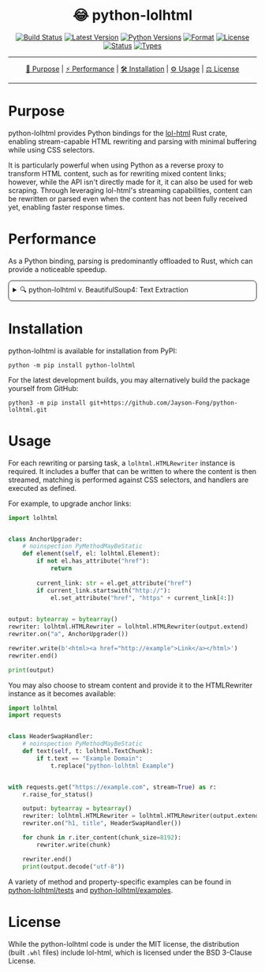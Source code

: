 <!--suppress HtmlDeprecatedAttribute-->
<div align="center">
   <h1>😂 python-lolhtml</h1>

[![Build Status](https://github.com/Jayson-Fong/python-lolhtml/actions/workflows/CI.yml/badge.svg?branch=main)](https://github.com/Jayson-Fong/python-lolhtml/actions/workflows/CI.yml)
[![Latest Version](https://img.shields.io/pypi/v/python-lolhtml.svg)](https://pypi.org/project/python-lolhtml/)
[![Python Versions](https://img.shields.io/pypi/pyversions/python-lolhtml.svg)](https://pypi.org/project/python-lolhtml/)
[![Format](https://img.shields.io/pypi/format/python-lolhtml.svg)](https://pypi.org/project/python-lolhtml/)
[![License](https://img.shields.io/pypi/l/python-lolhtml)](https://github.com/Jayson-Fong/python-lolhtml/blob/main/README.md)
[![Status](https://img.shields.io/pypi/status/python-lolhtml)](https://pypi.org/project/python-lolhtml/)
[![Types](https://img.shields.io/pypi/types/python-lolhtml)](https://pypi.org/project/python-lolhtml/)


</div>

<hr />

<div align="center">

[💼 Purpose](#purpose) | [⚡ Performance](#performance) | [🛠️ Installation](#installation) | [⚙️ Usage](#usage) | 
[⚖️ License](#license)

</div>

<hr />

# Purpose

python-lolhtml provides Python bindings for the [lol-html](https://crates.io/crates/lol_html) Rust crate, enabling
stream-capable HTML rewriting and parsing with minimal buffering while using CSS selectors.

It is particularly powerful when using Python as a reverse proxy to transform HTML content, such as for rewriting mixed
content links; however, while the API isn't directly made for it, it can also be used for web scraping. Through 
leveraging lol-html's streaming capabilities, content can be rewritten or parsed even when the content has not been 
fully received yet, enabling faster response times.

# Performance

As a Python binding, parsing is predominantly offloaded to Rust, which can provide a noticeable speedup.

<details style="border: 1px solid; border-radius: 8px; padding: 8px; margin-top: 4px;">
<summary>🔍 python-lolhtml v. BeautifulSoup4: Text Extraction</summary>

For websites where there exists minimal content to parse, BeautifulSoup4 tends to produce output faster compared to 
python-lolhtml; however, when parsing real-world websites such as Wikipedia, there can be noticeable speedups in 
parsing time.

The following example fetches a Wikipedia article about the Python programming language. While this metric is not run on
standardized hardware (rather, it is a consumer-grade laptop with an Intel CPU), it produces the following output:

```
BeautifulSoup4: 36.069569201001286 seconds
python-lolhtml: 15.644805246000033 seconds
python-lolhtml Speedup: 2.305530087069849
```

This demonstrates roughly a 2.3x speedup compared to parsing conducted with BeautifulSoup4 for text extraction.

<details style="border: 1px solid; border-radius: 8px; padding: 8px; margin-top: 4px;">
<summary>🚰 Source Code</summary>

```python
import timeit
from typing import List

import requests
from bs4 import BeautifulSoup

import lolhtml


content: bytes = requests.get(
    "https://en.wikipedia.org/wiki/Python_(programming_language)",
    headers={"User-Agent": "Python - Performance Testing"},
).text.encode("utf-8")


def time_beautiful_soup():
    soup = BeautifulSoup(content, "html.parser")
    soup.get_text()


class ElementHandler:

    def __init__(self, value_store: List[str]):
        self.value_store: List[str] = value_store

    def text(self, text_chunk: lolhtml.TextChunk):
        self.value_store.append(text_chunk.text)


def time_lolhtml():
    output: bytearray = bytearray()
    element_handler: ElementHandler = ElementHandler([])

    rewriter: lolhtml.HTMLRewriter = lolhtml.HTMLRewriter(output.extend)
    rewriter.on("*", element_handler)
    rewriter.write(content)
    rewriter.end()


beautiful_soup_time: float = timeit.timeit(time_beautiful_soup, number=100)
print("BeautifulSoup4:", beautiful_soup_time, "seconds")

python_lolhtml_time: float = timeit.timeit(time_lolhtml, number=100)
print("python-lolhtml:", python_lolhtml_time, "seconds")
print("python-lolhtml Speedup:", beautiful_soup_time / python_lolhtml_time)
```

</details>

</details>

# Installation

python-lolhtml is available for installation from PyPI:

```shell
python -m pip install python-lolhtml
```

For the latest development builds, you may alternatively build the package yourself from GitHub:

```shell
python3 -m pip install git+https://github.com/Jayson-Fong/python-lolhtml.git
```

# Usage

For each rewriting or parsing task, a `lolhtml.HTMLRewriter` instance is required. It includes a buffer that can be 
written to where the content is then streamed, matching is performed against CSS selectors, and handlers are executed
as defined.

For example, to upgrade anchor links:

```python
import lolhtml


class AnchorUpgrader:
    # noinspection PyMethodMayBeStatic
    def element(self, el: lolhtml.Element):
        if not el.has_attribute("href"):
            return
        
        current_link: str = el.get_attribute("href")
        if current_link.startswith("http://"):
            el.set_attribute("href", "https" + current_link[4:])
            

output: bytearray = bytearray()
rewriter: lolhtml.HTMLRewriter = lolhtml.HTMLRewriter(output.extend)
rewriter.on("a", AnchorUpgrader())

rewriter.write(b'<html><a href="http://example">Link</a></html>')
rewriter.end()

print(output)
```

You may also choose to stream content and provide it to the HTMLRewriter instance as it becomes available:

```python
import lolhtml
import requests


class HeaderSwapHandler:
    # noinspection PyMethodMayBeStatic
    def text(self, t: lolhtml.TextChunk):
        if t.text == "Example Domain":
            t.replace("python-lolhtml Example")


with requests.get("https://example.com", stream=True) as r:
    r.raise_for_status()

    output: bytearray = bytearray()
    rewriter: lolhtml.HTMLRewriter = lolhtml.HTMLRewriter(output.extend)
    rewriter.on("h1, title", HeaderSwapHandler())

    for chunk in r.iter_content(chunk_size=8192):
        rewriter.write(chunk)

    rewriter.end()
    print(output.decode("utf-8"))
```

A variety of method and property-specific examples can be found in [python-lolhtml/tests](https://github.com/Jayson-Fong/python-lolhtml/tree/main/tests) and 
[python-lolhtml/examples](https://github.com/Jayson-Fong/python-lolhtml/tree/main/examples).

# License

While the python-lolhtml code is under the MIT license, the distribution (built `.whl` files) include lol-html, which is 
licensed under the BSD 3-Clause License.